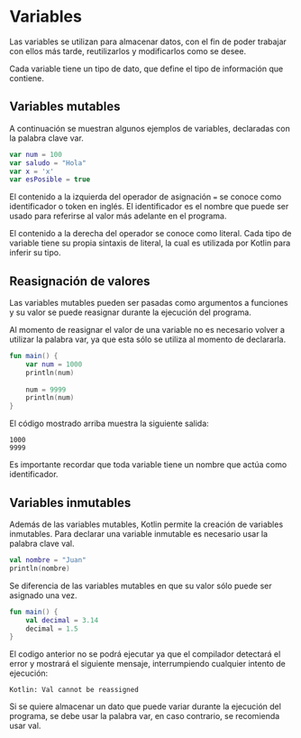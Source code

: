 # Variables

Las variables se utilizan para almacenar datos, con el fin de poder trabajar con ellos más tarde, reutilizarlos y modificarlos como se desee.

Cada variable tiene un tipo de dato, que define el tipo de información que contiene.

## Variables mutables

A continuación se muestran algunos ejemplos de variables, declaradas con la palabra clave var.

```kotlin
var num = 100
var saludo = "Hola"
var x = 'x'
var esPosible = true
```

El contenido a la izquierda del operador de asignación `=` se conoce como identificador o token en inglés.
El identificador es el nombre que puede ser usado para referirse al valor más adelante en el programa.

El contenido a la derecha del operador se conoce como literal.
Cada tipo de variable tiene su propia sintaxis de literal, la cual es utilizada por Kotlin para inferir su tipo.

## Reasignación de valores

Las variables mutables pueden ser pasadas como argumentos a funciones y su valor se puede reasignar durante la ejecución del programa.

Al momento de reasignar el valor de una variable no es necesario volver a utilizar la palabra var, ya que esta sólo se utiliza al momento de declararla.

```kotlin
fun main() {
    var num = 1000
    println(num)
    
    num = 9999
    println(num)
}
```

El código mostrado arriba muestra la siguiente salida:

```text
1000
9999
```

Es importante recordar que toda variable tiene un nombre que actúa como identificador.

## Variables inmutables

Además de las variables mutables, Kotlin permite la creación de variables inmutables.
Para declarar una variable inmutable es necesario usar la palabra clave val.

```kotlin
val nombre = "Juan"
println(nombre)
```

Se diferencia de las variables mutables en que su valor sólo puede ser asignado una vez.

```kotlin
fun main() {
    val decimal = 3.14
    decimal = 1.5
}
```

El codigo anterior no se podrá ejecutar ya que el compilador detectará el error y mostrará el siguiente mensaje, interrumpiendo cualquier intento de ejecución:

```text
Kotlin: Val cannot be reassigned
```

Si se quiere almacenar un dato que puede variar durante la ejecución del programa, se debe usar la palabra var, en caso contrario, se recomienda usar val.
